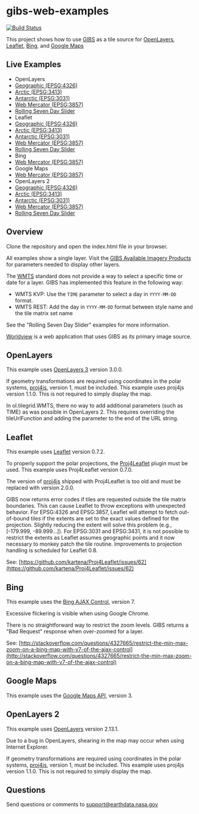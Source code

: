 # gibs-web-examples

[![Build Status](https://travis-ci.org/nasa-gibs/gibs-web-examples.svg?branch=master)](https://travis-ci.org/nasa-gibs/gibs-web-examples)

This project shows how to use [GIBS](https://earthdata.nasa.gov/gibs) as a tile
source for
[OpenLayers](https://ol3js.org), [Leaflet](http://leafletjs.com), [Bing](http://www.bing.com/maps/), and [Google Maps](https://maps.google.com)

## Live Examples

* OpenLayers
 * [Geographic (EPSG:4326)](https://earthdata.nasa.gov/labs/gibs/examples/openlayers3/geographic-epsg4326.html)
 * [Arctic (EPSG:3413)](https://earthdata.nasa.gov/labs/gibs/examples/openlayers3/arctic-epsg3413.html)
 * [Antarctic (EPSG:3031)](https://earthdata.nasa.gov/labs/gibs/examples/openlayers3/antarctic-epsg3031.html)
 * [Web Mercator (EPSG:3857)](https://earthdata.nasa.gov/labs/gibs/examples/openlayers3/webmercator-epsg3857.html)
 * [Rolling Seven Day Slider](https://earthdata.nasa.gov/labs/gibs/examples/openlayers3/time.html)
* Leaflet
 * [Geographic (EPSG:4326)](https://earthdata.nasa.gov/labs/gibs/examples/leaflet/geographic-epsg4326.html)
 * [Arctic (EPSG:3413)](https://earthdata.nasa.gov/labs/gibs/examples/leaflet/arctic-epsg3413.html)
 * [Antarctic (EPSG:3031)](https://earthdata.nasa.gov/labs/gibs/examples/leaflet/antarctic-epsg3031.html)
 * [Web Mercator (EPSG:3857)](https://earthdata.nasa.gov/labs/gibs/examples/leaflet/webmercator-epsg3857.html)
 * [Rolling Seven Day Slider](https://earthdata.nasa.gov/labs/gibs/examples/leaflet/time.html)
* Bing
 * [Web Mercator (EPSG:3857)](https://earthdata.nasa.gov/labs/gibs/examples/bing/webmercator-epsg3857.html)
* Google Maps
 * [Web Mercator (EPSG:3857)](https://earthdata.nasa.gov/labs/gibs/examples/google/webmercator-epsg3857.html)
* OpenLayers 2
 * [Geographic (EPSG:4326)](https://earthdata.nasa.gov/labs/gibs/examples/openlayers2/geographic-epsg4326.html)
 * [Arctic (EPSG:3413)](https://earthdata.nasa.gov/labs/gibs/examples/openlayers2/arctic-epsg3413.html)
 * [Antarctic (EPSG:3031)](https://earthdata.nasa.gov/labs/gibs/examples/openlayers2/antarctic-epsg3031.html)
 * [Web Mercator (EPSG:3857)](https://earthdata.nasa.gov/labs/gibs/examples/openlayers2/webmercator-epsg3857.html)
 * [Rolling Seven Day Slider](https://earthdata.nasa.gov/labs/gibs/examples/openlayers2/time.html)

## Overview

Clone the repository and open the index.html file in your browser.

All examples show a single layer. Visit the
[GIBS Available Imagery Products](https://wiki.earthdata.nasa.gov/display/GIBS/GIBS+Available+Imagery+Products)
for parameters needed to display other layers.

The [WMTS](http://www.opengeospatial.org/standards/wmts) standard does not
provide a way to select a specific time or date for a layer. GIBS has
implemented this feature in the following way:

* WMTS KVP: Use the `TIME` parameter to select a day in `YYYY-MM-DD` format.
* WMTS REST: Add the day in `YYYY-MM-DD` format between style name and the tile
matrix set name

See the "Rolling Seven Day Slider" examples for more information.

[Worldview](https://github.com/nasa-gibs/worldview) is a web application that
uses GIBS as its primary image source.

## OpenLayers

This example uses [OpenLayers 3](http://openlayers.org/) version 3.0.0.

If geometry transformations are required using coordinates in the polar systems,
[proj4js](http://trac.osgeo.org/proj4js), version 1, must be included. This
example uses proj4js version 1.1.0. This is not required to simply display the map.

In ol.tilegrid.WMTS, there no way to add additional parameters (such as TIME) as was possible in OpenLayers 2. This requires overriding the tileUrlFunction and adding the parameter to the end of the URL string.

## Leaflet

This example uses [Leaflet](http://leafletjs.com) version 0.7.2.

To properly support the polar projections, the
[Proj4Leaflet](https://github.com/kartena/Proj4Leaflet) plugin must be
used. This example uses Proj4Leaflet version 0.7.0.

The version of [proj4js](http://trac.osgeo.org/proj4js) shipped with
Proj4Leaflet is too old and must be replaced with version 2.0.0.

GIBS now returns error codes if tiles are requested outside the tile matrix boundaries. This can cause Leaflet to throw exceptions with unexpected behavior. For EPSG:4326 and EPSG:3857, Leaflet will attempt to fetch out-of-bound tiles if the extents are set to the exact values defined for the projection.  Slightly reducing the extent will solve this problem (e.g., [-179.999, -89.999...]). For EPSG:3031 and EPSG:3431, it is not possible to restrict the extents as Leaflet assumes geographic points and it now necessary to monkey patch the tile routine. Improvements to projection handling is scheduled for Leaflet 0.8.

See: [https://github.com/kartena/Proj4Leaflet/issues/62](https://github.com/kartena/Proj4Leaflet/issues/62)

## Bing

This example uses the [Bing AJAX Control](http://msdn.microsoft.com/en-us/library/gg427610.aspx), version 7.

Excessive flickering is visible when using Google Chrome.

There is no straightforward way to restrict the zoom levels. GIBS returns a "Bad Request" response when over-zoomed for a layer.

See: [http://stackoverflow.com/questions/4327665/restrict-the-min-max-zoom-on-a-bing-map-with-v7-of-the-ajax-control](http://stackoverflow.com/questions/4327665/restrict-the-min-max-zoom-on-a-bing-map-with-v7-of-the-ajax-control)

## Google Maps

This example uses the [Google Maps API](https://developers.google.com/maps/documentation/javascript/tutorial), version 3.

## OpenLayers 2

This example uses [OpenLayers](http://openlayers.org/two) version 2.13.1.

Due to a bug in OpenLayers, shearing in the map may occur when using Internet
Explorer.

If geometry transformations are required using coordinates in the polar systems,
[proj4js](http://trac.osgeo.org/proj4js), version 1, must be included. This
example uses proj4js version 1.1.0. This is not required to simply display the map.

## Questions

Send questions or comments to
[support@earthdata.nasa.gov](mailto:support@earthdata.nasa.gov)
